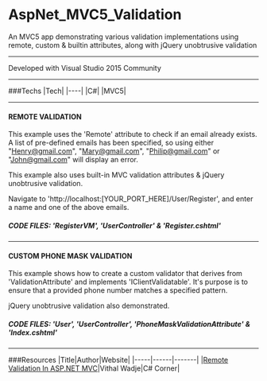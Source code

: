 # AspNet_MVC5_Validation

An MVC5 app demonstrating various validation implementations using remote, custom & builtin attributes, along with jQuery unobtrusive validation

---

Developed with Visual Studio 2015 Community

---

###Techs
|Tech|
|----|
|C#|
|MVC5|

---

#### REMOTE VALIDATION
This example uses the 'Remote' attribute to check if an email already exists. A list of pre-defined emails has been specified, so using either "Henry@gmail.com", "Mary@gmail.com", "Philip@gmail.com" or "John@gmail.com" will display an error.

This example also uses built-in MVC validation attributes & jQuery unobtrusive validation.

Navigate to 'http://localhost:[YOUR_PORT_HERE]/User/Register', and enter a name and one of the above emails.

##### CODE FILES: 'RegisterVM', 'UserController' & 'Register.cshtml'

---

#### CUSTOM PHONE MASK VALIDATION

This example shows how to create a custom validator that derives from 'ValidationAttribute' and implements 'IClientValidatable'. It's purpose is to ensure that a provided phone number matches a specified pattern.

jQuery unobtrusive validation also demonstrated.

##### CODE FILES: 'User', 'UserController', 'PhoneMaskValidationAttribute' & 'Index.cshtml'
---

###Resources
|Title|Author|Website|
|-----|------|-------|
|[Remote Validation In ASP.NET MVC](http://www.c-sharpcorner.com/article/remote-validation-in-asp-net-mvc/)|Vithal Wadje|C# Corner|
